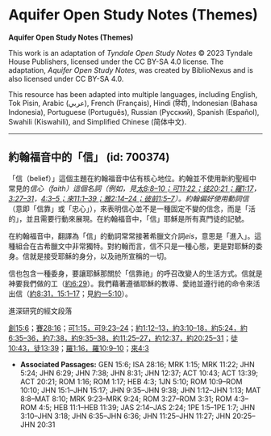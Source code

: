 # Aquifer Open Study Notes (Themes)

**Aquifer Open Study Notes (Themes)**

This work is an adaptation of *Tyndale Open Study Notes* © 2023 Tyndale House Publishers, licensed under the CC BY\-SA 4\.0 license. The adaptation, *Aquifer Open Study Notes*, was created by BiblioNexus and is also licensed under CC BY\-SA 4\.0\.

This resource has been adapted into multiple languages, including English, Tok Pisin, Arabic (عربي), French (Français), Hindi (हिंदी), Indonesian (Bahasa Indonesia), Portuguese (Português), Russian (Русский), Spanish (Español), Swahili (Kiswahili), and Simplified Chinese (简体中文).



--------------------------------

## 約翰福音中的「信」 (id: 700374)

「信（belief）」這個主題在約翰福音中佔有核心地位。約翰並不使用新約聖經中常見的*信心（faith）*這個名詞（例如，見[太8:8–10；](https://ref.ly/Matt8:8-Matt8:10)[可11:22；](https://ref.ly/Mark11:22)[徒20:21；](https://ref.ly/Acts20:21)[羅1:17](https://ref.ly/Rom1:17)，[3:27–31](https://ref.ly/Rom3:27-Rom3:31)，[4:3–5；](https://ref.ly/Rom4:3-Rom4:5)[來11:1–39；](https://ref.ly/Heb11:1-Heb11:39)[雅2:14–24；](https://ref.ly/Jas2:14-Jas2:24)[彼前1:5–7](https://ref.ly/1Pet1:5-1Pet1:7)）。約翰偏好使用動詞*信*（意即「信靠」或「忠心」），來表明信心並不是一種固定不變的信念，而是「活的」，並且需要行動來展現。在約翰福音中，「信」耶穌是所有真門徒的記號。

在約翰福音中，翻譯為「信」的動詞常常接著希臘文介詞*eis*，意思是「進入」。這種組合在古希臘文中非常獨特。對約翰而言，信不只是一種心態，更是對耶穌的委身。信就是接受耶穌的身分，以及祂所宣稱的一切。

信也包含一種委身，要讓耶穌那關於「信靠祂」的呼召改變人的生活方式。信就是神要我們做的工（[約6:29](https://ref.ly/John6:29)）。我們藉著遵循耶穌的教導、愛祂並遵行祂的命令來活出信（[約8:31，](https://ref.ly/John8:31)[15:1–17](https://ref.ly/John15:1-John15:17)；見[約一5:10](https://ref.ly/1John5:10)）。

進深研究的經文段落

[創15:6](https://ref.ly/Gen15:6)；[賽28:16](https://ref.ly/Isa28:16)；[可1:15，](https://ref.ly/Mark1:15)[可9:23–24](https://ref.ly/Mark9:23-Mark9:24)；[約1:12–13，](https://ref.ly/John1:12-John1:13)[約3:10–18，](https://ref.ly/John3:10-John3:18)[約5:24，](https://ref.ly/John5:24)[約6:35–36，](https://ref.ly/John6:35-John6:36)[約7:38，](https://ref.ly/John7:38)[約9:35–38，](https://ref.ly/John9:35-John9:38)[約11:25–27，](https://ref.ly/John11:25-John11:27)[約12:37，](https://ref.ly/John12:37)[約20:25–31](https://ref.ly/John20:25-John20:31)；[徒10:43，](https://ref.ly/Acts10:43)[徒13:39](https://ref.ly/Acts13:39)；[羅1:16，](https://ref.ly/Rom1:16)[羅10:9–10](https://ref.ly/Rom10:9-Rom10:10)；[來4:3](https://ref.ly/Heb4:3)

* **Associated Passages:** GEN 15:6; ISA 28:16; MRK 1:15; MRK 11:22; JHN 5:24; JHN 6:29; JHN 7:38; JHN 8:31; JHN 12:37; ACT 10:43; ACT 13:39; ACT 20:21; ROM 1:16; ROM 1:17; HEB 4:3; 1JN 5:10; ROM 10:9–ROM 10:10; JHN 15:1–JHN 15:17; JHN 9:35–JHN 9:38; JHN 1:12–JHN 1:13; MAT 8:8–MAT 8:10; MRK 9:23–MRK 9:24; ROM 3:27–ROM 3:31; ROM 4:3–ROM 4:5; HEB 11:1–HEB 11:39; JAS 2:14–JAS 2:24; 1PE 1:5–1PE 1:7; JHN 3:10–JHN 3:18; JHN 6:35–JHN 6:36; JHN 11:25–JHN 11:27; JHN 20:25–JHN 20:31

